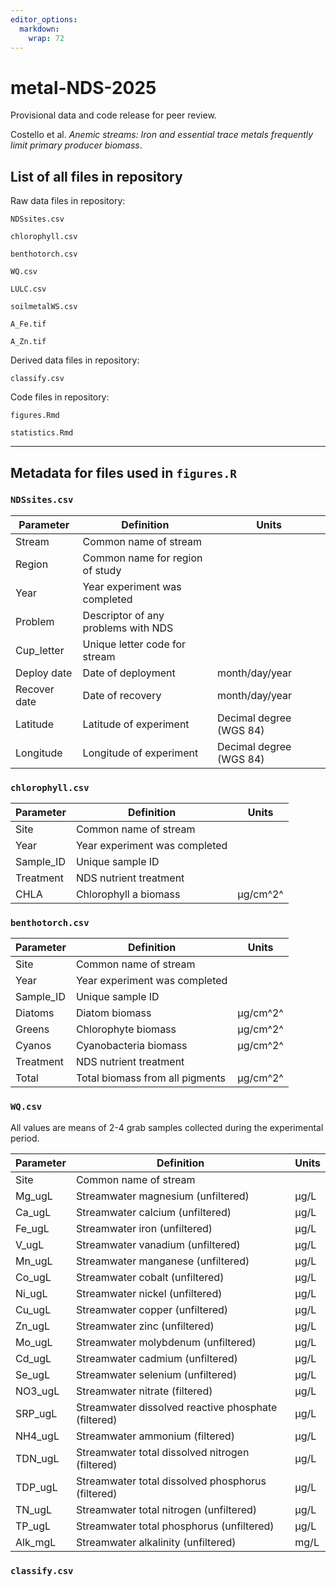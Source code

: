 ```yaml
---
editor_options: 
  markdown: 
    wrap: 72
---
```


# metal-NDS-2025

Provisional data and code release for peer review.

Costello et al. *Anemic streams: Iron and essential trace metals
frequently limit primary producer biomass*.

## List of all files in repository

Raw data files in repository:

`NDSsites.csv`

`chlorophyll.csv`

`benthotorch.csv`

`WQ.csv`

`LULC.csv`

`soilmetalWS.csv`

`A_Fe.tif`

`A_Zn.tif`

Derived data files in repository:

`classify.csv`

Code files in repository:

`figures.Rmd`

`statistics.Rmd`

------------------------------------------------------------------------

## Metadata for files used in `figures.R`

### `NDSsites.csv`

| Parameter    | Definition                          | Units                   |
|------------------|------------------------------------|------------------|
| Stream       | Common name of stream               |                         |
| Region       | Common name for region of study     |                         |
| Year         | Year experiment was completed       |                         |
| Problem      | Descriptor of any problems with NDS |                         |
| Cup_letter   | Unique letter code for stream       |                         |
| Deploy date  | Date of deployment                  | month/day/year          |
| Recover date | Date of recovery                    | month/day/year          |
| Latitude     | Latitude of experiment              | Decimal degree (WGS 84) |
| Longitude    | Longitude of experiment             | Decimal degree (WGS 84) |

### `chlorophyll.csv`

| Parameter | Definition                    | Units    |
|-----------|-------------------------------|----------|
| Site      | Common name of stream         |          |
| Year      | Year experiment was completed |          |
| Sample_ID | Unique sample ID              |          |
| Treatment | NDS nutrient treatment        |          |
| CHLA      | Chlorophyll a biomass         | µg/cm^2^ |

### `benthotorch.csv`

| Parameter | Definition                      | Units    |
|-----------|---------------------------------|----------|
| Site      | Common name of stream           |          |
| Year      | Year experiment was completed   |          |
| Sample_ID | Unique sample ID                |          |
| Diatoms   | Diatom biomass                  | µg/cm^2^ |
| Greens    | Chlorophyte biomass             | µg/cm^2^ |
| Cyanos    | Cyanobacteria biomass           | µg/cm^2^ |
| Treatment | NDS nutrient treatment          |          |
| Total     | Total biomass from all pigments | µg/cm^2^ |

### `WQ.csv`

All values are means of 2-4 grab samples collected during the
experimental period.

| Parameter | Definition                                               | Units |
|----------------|----------------------------------------|----------------|
| Site      | Common name of stream                                    |       |
| Mg_ugL    | Streamwater magnesium (unfiltered)                  | µg/L  |
| Ca_ugL    | Streamwater calcium (unfiltered)                    | µg/L  |
| Fe_ugL    | Streamwater iron (unfiltered)                       | µg/L  |
| V_ugL     | Streamwater vanadium (unfiltered)                   | µg/L  |
| Mn_ugL    | Streamwater manganese (unfiltered)                  | µg/L  |
| Co_ugL    | Streamwater cobalt (unfiltered)                     | µg/L  |
| Ni_ugL    | Streamwater nickel (unfiltered)                     | µg/L  |
| Cu_ugL    | Streamwater copper (unfiltered)                     | µg/L  |
| Zn_ugL    | Streamwater zinc (unfiltered)                       | µg/L  |
| Mo_ugL    | Streamwater molybdenum (unfiltered)                 | µg/L  |
| Cd_ugL    | Streamwater cadmium (unfiltered)                    | µg/L  |
| Se_ugL    | Streamwater selenium (unfiltered)                   | µg/L  |
| NO3_ugL   | Streamwater nitrate (filtered)                      | µg/L  |
| SRP_ugL   | Streamwater dissolved reactive phosphate (filtered) | µg/L  |
| NH4_ugL   | Streamwater ammonium (filtered)                     | µg/L  |
| TDN_ugL   | Streamwater total dissolved nitrogen (filtered)     | µg/L  |
| TDP_ugL   | Streamwater total dissolved phosphorus (filtered)   | µg/L  |
| TN_ugL    | Streamwater total nitrogen (unfiltered)             | µg/L  |
| TP_ugL    | Streamwater total phosphorus (unfiltered)           | µg/L  |
| Alk_mgL   | Streamwater alkalinity (unfiltered)                 | mg/L  |

### `classify.csv`
